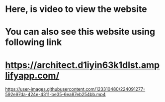 # Here, is video to view the website 
# You can also see this website using following link
# https://architect.d1iyin63k1dlst.amplifyapp.com/



https://user-images.githubusercontent.com/123310480/224091277-592e97da-424e-4311-be35-6ea87eb254bb.mp4

